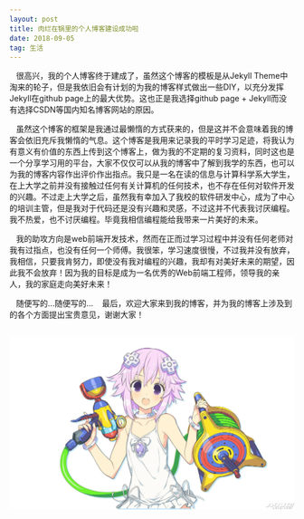 ```yaml
---
layout: post
title: 肉烂在锅里的个人博客建设成功啦
date: 2018-09-05
tag: 生活
---
```

&nbsp;&nbsp;&nbsp;很高兴，我的个人博客终于建成了，虽然这个博客的模板是从Jekyll Theme中淘来的轮子，但是我依旧会有计划的为我的博客样式做出一些DIY，以充分发挥Jekyll在github page上的最大优势。这也正是我选择github page + Jekyll而没有选择CSDN等国内知名博客网站的原因。  

&nbsp;&nbsp;&nbsp;虽然这个博客的框架是我通过最懒惰的方式获来的，但是这并不会意味着我的博客会依旧充斥我懒惰的气息。这个博客是我用来记录我的平时学习足迹，将我认为有意义有价值的东西上传到这个博客上，做为我的不定期的复习资料，同时这也是一个分享学习用的平台，大家不仅仅可以从我的博客中了解到我学的东西，也可以为我的博客内容作出评价作出指点。我只是一名在读的信息与计算科学系大学生，在上大学之前并没有接触过任何有关计算机的任何技术，也不存在任何对软件开发的兴趣。不过走上大学之后，虽然我有幸加入了我校的软件研发中心，成为了中心的培训主管，但是我对于代码还是没有兴趣和灵感，不过这并不代表我讨厌编程。我不热爱，也不讨厌编程。毕竟我相信编程能给我带来一片美好的未来。

&nbsp;&nbsp;&nbsp;我的助攻方向是web前端开发技术，然而在正而过学习过程中并没有任何老师对我有过指点，也没有任何一个师傅。我很笨，学习速度很慢，不过我并没有放弃，我相信，只要我肯努力，即使没有我对编程的兴趣，我却有对美好未来的期望，因此我不会放弃！因为我的目标是成为一名优秀的Web前端工程师，领导我的亲人，我的家庭走向美好未来！

&nbsp;&nbsp;&nbsp;随便写的...随便写的...
&nbsp;&nbsp;&nbsp;最后，欢迎大家来到我的博客，并为我的博客上涉及到的各个方面提出宝贵意见，谢谢大家！


&nbsp;&nbsp;&nbsp; ![avatar](../images/avatar.jpg)





